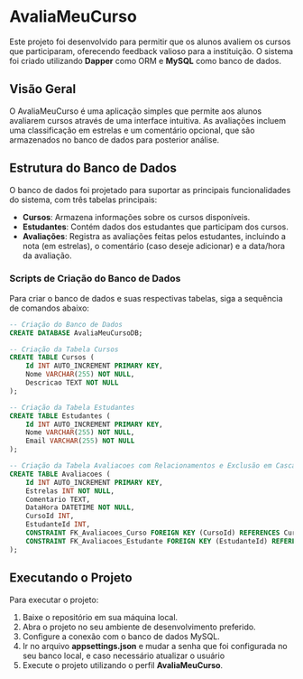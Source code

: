 # AvaliaMeuCurso

Este projeto foi desenvolvido para permitir que os alunos avaliem os cursos que participaram, oferecendo feedback valioso para a instituição. O sistema foi criado utilizando **Dapper** como ORM e **MySQL** como banco de dados.

## Visão Geral

O AvaliaMeuCurso é uma aplicação simples que permite aos alunos avaliarem cursos através de uma interface intuitiva. As avaliações incluem uma classificação em estrelas e um comentário opcional, que são armazenados no banco de dados para posterior análise.

## Estrutura do Banco de Dados

O banco de dados foi projetado para suportar as principais funcionalidades do sistema, com três tabelas principais:

- **Cursos**: Armazena informações sobre os cursos disponíveis.
- **Estudantes**: Contém dados dos estudantes que participam dos cursos.
- **Avaliações**: Registra as avaliações feitas pelos estudantes, incluindo a nota (em estrelas), o comentário (caso deseje adicionar) e a data/hora da avaliação.

### Scripts de Criação do Banco de Dados

Para criar o banco de dados e suas respectivas tabelas, siga a sequência de comandos abaixo:

```sql
-- Criação do Banco de Dados
CREATE DATABASE AvaliaMeuCursoDB;

-- Criação da Tabela Cursos
CREATE TABLE Cursos (
    Id INT AUTO_INCREMENT PRIMARY KEY,
    Nome VARCHAR(255) NOT NULL,
    Descricao TEXT NOT NULL
);

-- Criação da Tabela Estudantes
CREATE TABLE Estudantes (
    Id INT AUTO_INCREMENT PRIMARY KEY,
    Nome VARCHAR(255) NOT NULL,
    Email VARCHAR(255) NOT NULL
);

-- Criação da Tabela Avaliacoes com Relacionamentos e Exclusão em Cascata
CREATE TABLE Avaliacoes (
    Id INT AUTO_INCREMENT PRIMARY KEY,
    Estrelas INT NOT NULL,
    Comentario TEXT,
    DataHora DATETIME NOT NULL,
    CursoId INT,
    EstudanteId INT,
    CONSTRAINT FK_Avaliacoes_Curso FOREIGN KEY (CursoId) REFERENCES Cursos(Id) ON DELETE CASCADE,
    CONSTRAINT FK_Avaliacoes_Estudante FOREIGN KEY (EstudanteId) REFERENCES Estudantes(Id)
);
````

## Executando o Projeto

Para executar o projeto:

1. Baixe o repositório em sua máquina local.
2. Abra o projeto no seu ambiente de desenvolvimento preferido.
3. Configure a conexão com o banco de dados MySQL.
4. Ir no arquivo **appsettings.json** e mudar a senha que foi configurada no seu banco local, e caso necessário atualizar o usuário
5. Execute o projeto utilizando o perfil **AvaliaMeuCurso**.
